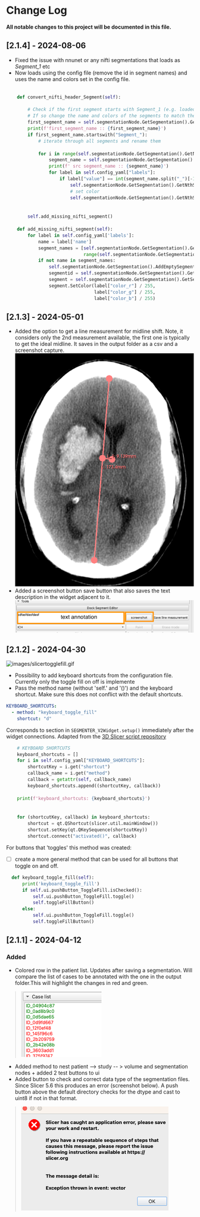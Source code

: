 # Change Log

**All notable changes to this project will be documented in this file.**

## [2.1.4] - 2024-08-06
- Fixed the issue with nnunet or any nifti segmentations that loads as _Segment_1_ etc
- Now loads using the config file (remove the id in segment names) and uses the name and colors set in the config file.


```py

    def convert_nifti_header_Segment(self):

        # Check if the first segment starts with Segment_1 (e.g. loaded from nnunet).
        # If so change the name and colors of the segments to match the ones in the config file
        first_segment_name = self.segmentationNode.GetSegmentation().GetNthSegment(0).GetName()
        print(f'first_segment_name :: {first_segment_name}')
        if first_segment_name.startswith("Segment_"):
            # iterate through all segments and rename them

            for i in range(self.segmentationNode.GetSegmentation().GetNumberOfSegments()):
                segment_name = self.segmentationNode.GetSegmentation().GetNthSegment(i).GetName()
                print(f' src segment_name :: {segment_name}')
                for label in self.config_yaml["labels"]:
                    if label["value"] == int(segment_name.split("_")[-1]):
                        self.segmentationNode.GetSegmentation().GetNthSegment(i).SetName(label['name'])
                        # set color
                        self.segmentationNode.GetSegmentation().GetNthSegment(i).SetColor(label["color_r"] / 255,
                                                                                          label["color_g"] / 255,
                                                                                          label["color_b"] / 255)
        self.add_missing_nifti_segment()

    def add_missing_nifti_segment(self):
        for label in self.config_yaml['labels']:
            name = label['name']
            segment_names = [self.segmentationNode.GetSegmentation().GetNthSegment(node).GetName() for node in
                             range(self.segmentationNode.GetSegmentation().GetNumberOfSegments())]
            if not name in segment_names:
                self.segmentationNode.GetSegmentation().AddEmptySegment(name)
                segmentid = self.segmentationNode.GetSegmentation().GetSegmentIdBySegmentName(name)
                segment = self.segmentationNode.GetSegmentation().GetSegment(segmentid)
                segment.SetColor(label["color_r"] / 255,
                                 label["color_g"] / 255,
                                 label["color_b"] / 255)

```

## [2.1.3] - 2024-05-01
- Added the option to get a line measurement for midline shift. Note, it considers only the 2nd measurement available, the first one is typically to get the ideal midline. It saves in the output folder as a csv and a screenshot capture. 
![MLSmeasure.png](images%2FMLSmeasure.png)
- Added a screenshot button save button that also saves the text description in the widget adjacent to it. 
![screeshot.png](images%2Fscreeshot.png)


## [2.1.2] - 2024-04-30

![images/slicertogglefill.gif](https://github.com/laurentletg/ICH_SEGMENTER_V2/blob/main/images/slicertogglefill.gif)
- Possibility to add keyboard shortcuts from the configuration file. Currently only the toggle fill on off is implemente
- Pass the method name (without 'self.' and '()') and the keyboard shortcut. Make sure this does not conflict with the default shortcuts.
```yaml
KEYBOARD_SHORTCUTS: 
  - method: "keyboard_toggle_fill"
    shortcut: "d"
```
Corresponds to section in `SEGMENTER_V2Widget.setup()` immediately after the widget connections. Adapted from the [3D Slicer script repository](https://slicer.readthedocs.io/en/latest/developer_guide/script_repository.html#customize-keyboard-shortcuts)
```py
    # KEYBOARD SHORTCUTS
    keyboard_shortcuts = []
    for i in self.config_yaml["KEYBOARD_SHORTCUTS"]:
        shortcutKey = i.get("shortcut")
        callback_name = i.get("method")
        callback = getattr(self, callback_name)
        keyboard_shortcuts.append((shortcutKey, callback))

    print(f'keyboard_shortcuts: {keyboard_shortcuts}')


    for (shortcutKey, callback) in keyboard_shortcuts:
        shortcut = qt.QShortcut(slicer.util.mainWindow())
        shortcut.setKey(qt.QKeySequence(shortcutKey))
        shortcut.connect("activated()", callback)
```
For buttons that 'toggles' this method was created:
- [ ] create a more general method that can be used for all buttons that toggle on and off.
```py
  def keyboard_toggle_fill(self):
      print('keyboard_toggle_fill')
      if self.ui.pushButton_ToggleFill.isChecked():
          self.ui.pushButton_ToggleFill.toggle()
          self.toggleFillButton()
      else:
          self.ui.pushButton_ToggleFill.toggle()
          self.toggleFillButton()

```

## [2.1.1] - 2024-04-12

### Added
- Colored row in the patient list. Updates after saving a  segmentation. Will compare the list of cases to be annotated with the one in the output folder.This will highlight the changes in red and green. 
> ![Colored list.png](images%2FColored%20list.png)
- Added method to nest patient --> study -- > volume and segmentation nodes + added 2 test buttons to ui
- Added button to check and correct data type of the segmentation files. Since Slicer 5.6 this produces an error (screenshot below). A push button above the default directory checks for the dtype and cast to uint8 if not in that format. 
>![Slicer vector error float vs uint8.png](images%2FSlicer%20vector%20error%20float%20vs%20uint8.png)
